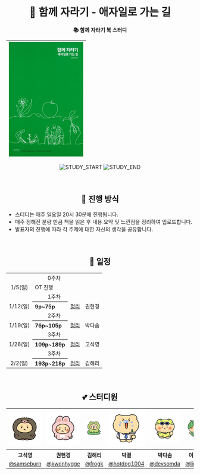 <div align="center">

# 🌱 함께 자라기 - 애자일로 가는 길
**📚 함께 자라기 북 스터디**

| <img src="/assets/growing-up-together.jpg" width="200px" /> |
| ------------------------------------------------------ |

![STUDY_START](https://img.shields.io/badge/START-2025--01--05-blue)
![STUDY_END](https://img.shields.io/badge/END-2025--02--02-blue)


<br />

## 📌 진행 방식 
<div align="left">

- 스터디는 매주 일요일 20시 30분에 진행됩니다.
- 매주 정해진 분량 만큼 책을 읽은 후 내용 요약 및 느낀점을 정리하여 업로드합니다.
- 발표자의 진행에 따라 각 주제에 대한 자신의 생각을 공유합니다. 
  
</div>

<br />


## 📅 일정

<table>
<tbody>
<tr>
<td align="center" colspan="4">0주차</td>
</tr>
<tr>
<td align="center">1/5(일)</td>
<td colspan="3">OT 진행</td>
</tr>
<tr>
<td align="center" colspan="5">1주차</td>
</tr>
<tr>
<td align="center">1/12(일)</td>
<th align="left">9p~75p</th>
<td><a href="https://github.com/deep-dive-everything/growing-up-together/tree/main/1%EC%A3%BC%EC%B0%A8">정리</a></td>
<td>권현경</td>
</tr>
<tr>
<td align="center" colspan="5">2주차</td>
</tr>
<tr>
<td align="center">1/19(일)</td>
<th align="left">76p~105p</th>
<td><a href="https://github.com/deep-dive-everything/growing-up-together/tree/main/2%EC%A3%BC%EC%B0%A8">정리</a></td>
<td>박다솜</td>
</tr>
<tr>
<td align="center" colspan="5">3주차</td>
</tr>
<tr>
<td align="center">1/26(일)</td>
<th align="left">109p~189p</th>
<td><a href="https://github.com/deep-dive-everything/growing-up-together/tree/main/3%EC%A3%BC%EC%B0%A8">정리</a></td>
<td>고석영</td>
</tr>
<tr>
<td align="center" colspan="5">3주차</td>
</tr>
<tr>
<td align="center">2/2(일)</td>
<th align="left">193p~218p</th>
<td><a href="">정리</a></td>
<td>김해리</td>
</tr>
</tbody>
</table>

<br />


## 💕 스터디원 

<table>
<tbody>
<tr>
<td align="center"><img src="./assets/도치망곰.png" width="120" /></td>
<td align="center"><img src="./assets/토끼망곰.png" width="120" /></td>
<td align="center"><img src="./assets/개굴망곰.jpg" width="120" /></td>
<td align="center"><img src="./assets/회사원망곰.png" width="120" /></td>
<td align="center"><img src="./assets/수영망곰.jpg" width="120" /></td>
<td align="center"><img src="./assets/수박망곰.jpg" width="120" /></td>
</tr>
<tr>
<th align="center">고석영</th>
<th align="center">권현경</th>
<th align="center">김해리</th>
<th align="center">박결</th>
<th align="center">박다솜</th>
<th align="center">이여진</th>
</tr>
<tr>
<td align="center" width="120"><a href="https://github.com/samseburn">@samseburn</a></td>
<td align="center" width="120"><a href="https://github.com/kwonhygge">@kwonhygge</a></td>
<td align="center" width="120"><a href="https://github.com/frogk">@frogk</a></td>
<td align="center" width="120"><a href="https://github.com/hotdog1004">@hotdog1004</a></td>
<td align="center" width="120"><a href="https://github.com/devsomda">@devsomda</a></td>
<td align="center" width="120"><a href="https://github.com/limejin">@limejin</a></td>
</tr>
</tbody>
</table>

</div>
